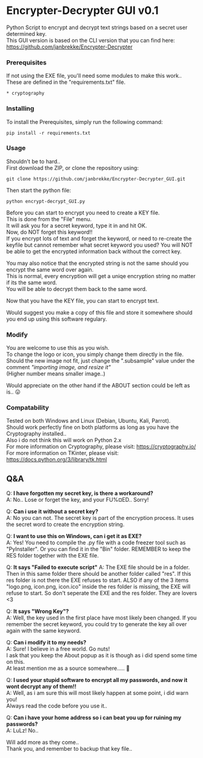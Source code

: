 # Encrypter-Decrypter GUI v0.1
Python Script to encrypt and decrypt text strings based on a secret user determined key.  
This GUI version is based on the CLI version that you can find here:\
https://github.com/janbrekke/Encrypter-Decrypter


### Prerequisites

If not using the EXE file, you'll need some modules to make this work..\
These are defined in the "requirements.txt" file.

```
* cryptography
```
### Installing

To install the Prerequisites, simply run the following command:

```
pip install -r requirements.txt
```
### Usage
Shouldn't be to hard..  
First download the ZIP, or clone the repository using:

```
git clone https://github.com/janbrekke/Encrypter-Decrypter_GUI.git
```
Then start the python file:

```
python encrypt-decrypt_GUI.py
```
Before you can start to encrypt you need to create a KEY file.\
This is done from the "File" menu.\
It will ask you for a secret keyword, type it in and hit OK.\
Now, do NOT forget this keyword!!\
If you encrypt lots of text and forget the keyword, or need to re-create the keyfile but cannot remember what secret keyword you used?  You will NOT be able to get the encrypted information back without the correct key.

You may also notice that the encrypted string is not the same should you encrypt the same word over again.  
This is normal, every encryption will get a uniqe encryption string no matter if its the same word.  
You will be able to decrypt them back to the same word.

Now that you have the KEY file, you can start to encrypt text.

Would suggest you make a copy of this file and store it somewhere should you end up using this software regulary.

### Modify
You are welcome to use this as you wish.\
To change the logo or icon, you simply change them directly in the file.\
Should the new image not fit, just change the ".subsample" value under the comment _"importing image, and resize it"_ \
(Higher number means smaller image..)

Would appreciate on the other hand if the ABOUT section could be left as is.. :stuck_out_tongue:


### Compatability
Tested on both Windows and Linux (Debian, Ubuntu, Kali, Parrot).\
Should work perfectly fine on both platforms as long as you have the Cryptography installed..\
Also i do not think this will work on Python 2.x\
For more information on Cryptography, please visit: https://cryptography.io/  
For more information on TKinter, please visit: https://docs.python.org/3/library/tk.html

## Q&A
Q: **I have forgotten my secret key, is there a workaround?**  
A: No.. Lose or forget the key, and your FU%¤ED.. Sorry!

Q: **Can i use it without a secret key?**  
A: No you can not. The secret key is part of the encryption process. It uses the secret word to create the encryption string.

Q: **I want to use this on Windows, can i get it as EXE?**  
A: Yes! You need to compile the .py file with a code freezer tool such as "PyInstaller".
   Or you can find it in the "Bin" folder.
   REMEMBER to keep the RES folder together with the EXE file.

Q: **It says "Failed to execute script"**
A: The EXE file should be in a folder. Then in this same folder there should be another folder called "res".
   If this res folder is not there the EXE refuses to start.
   ALSO if any of the 3 items "logo.png, icon.png, icon.ico" inside the res folder is missing, the EXE will refuse to start.
   So don't seperate the EXE and the res folder. They are lovers <3

Q: **It says "Wrong Key"?**  
A: Well, the key used in the first place have most likely been changed. If you remember the secret keyword, you could try to generate the key all over again with the same keyword.

Q: **Can i modify it to my needs?**  
A: Sure! I believe in a free world. Go nuts!  
I ask that you keep the About popup as it is though as i did spend some time on this.  
At least mention me as a source somewhere..... :pray:

Q: **I used your stupid software to encrypt all my passwords, and now it wont decrypt any of them!!**  
A: Well, as i am sure this will most likely happen at some point, i did warn you!  
Always read the code before you use it..

Q: **Can i have your home address so i can beat you up for ruining my passwords?**  
A: LuLz! No..

Will add more as they come..  
Thank you, and remember to backup that key file..
